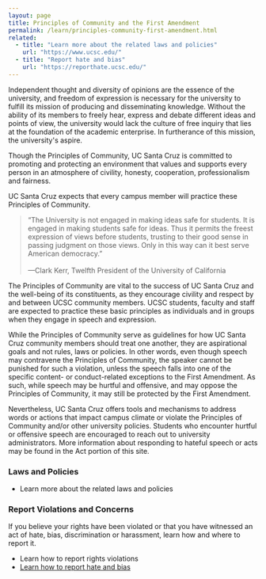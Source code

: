 ```yaml
---
layout: page
title: Principles of Community and the First Amendment
permalink: /learn/principles-community-first-amendment.html
related:
  - title: "Learn more about the related laws and policies"
    url: "https://www.ucsc.edu/"
  - title: "Report hate and bias"
    url: "https://reporthate.ucsc.edu/"
---
```


Independent thought and diversity of opinions are the essence of the university, and freedom of expression is necessary for the university to fulfill its mission of producing and disseminating knowledge. Without the ability of its members to freely hear, express and debate different ideas and points of view, the university would lack the culture of free inquiry that lies at the foundation of the academic enterprise. In furtherance of this mission, the university's aspire.

Though the Principles of Community, UC Santa Cruz is committed to promoting and protecting an environment that values and supports every person in an atmosphere of civility, honesty, cooperation, professionalism and fairness.

UC Santa Cruz expects that every campus member will practice these Principles of Community.

>“The University is not engaged in making ideas safe for students. It is engaged in making students safe for ideas. Thus it permits the freest expression of views before students, trusting to their good sense in passing judgment on those views. Only in this way can it best serve American democracy.” <br/><br/>
—Clark Kerr, Twelfth President of the University of California

The Principles of Community are vital to the success of UC Santa Cruz and the well-being of its constituents, as they encourage civility and respect by and between UCSC community members. UCSC students, faculty and staff are expected to practice these basic principles as individuals and in groups when they engage in speech and expression.

While the Principles of Community serve as guidelines for how UC Santa Cruz community members should treat one another, they are aspirational goals and not rules, laws or policies. In other words, even though speech may contravene the Principles of Community, the speaker cannot be punished for such a violation, unless the speech falls into one of the specific content- or conduct-related exceptions to the First Amendment. As such, while speech may be hurtful and offensive, and may oppose the Principles of Community, it may still be protected by the First Amendment.

Nevertheless, UC Santa Cruz offers tools and mechanisms to address words or actions that impact campus climate or violate the Principles of Community and/or other university policies. Students who encounter hurtful or offensive speech are encouraged to reach out to university administrators. More information about responding to hateful speech or acts may be found in the Act portion of this site.

### Laws and Policies

- Learn more about the related laws and policies

### Report Violations and Concerns

If you believe your rights have been violated or that you have witnessed an act of hate, bias, discrimination or harassment, learn how and where to report it.

- Learn how to report rights violations
- [Learn how to report hate and bias](https://reporthate.ucsc.edu/)







